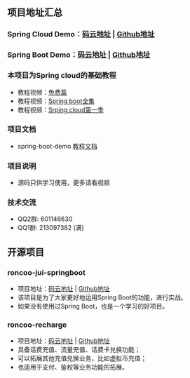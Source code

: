 ## 项目地址汇总
### Spring Cloud Demo：[码云地址](https://gitee.com/roncoocom/spring-cloud-demo) | [Github地址](https://github.com/roncoo/spring-cloud-demo)
### Spring Boot Demo：[码云地址](https://gitee.com/roncoocom/spring-boot-demo) | [Github地址](https://github.com/roncoo/spring-boot-demo)

### 本项目为Spring cloud的基础教程

- 教程视频：[免费篇](http://www.roncoo.com/course/view/e4189c9db6474745b5e578983cddd112)
- 教程视频：[Spring boot全集](http://www.roncoo.com/course/view/c99516ea604d4053908c1768d6deee3d#boxTwo)
- 教程视频：[Srping cloud第一季](http://www.roncoo.com/course/view/cc8fbd6749f94f2fa015641ef96b9460#boxTwo)

### 项目文档
- spring-boot-demo [教程文档](http://www.roncoo.com/article/detail/124661)

### 项目说明
- 源码只供学习使用，更多请看视频

### 技术交流
* QQ2群: 601146630
* QQ1群: 213097382 (满)

## 开源项目 
### roncoo-jui-springboot
- 项目地址：[码云地址](https://gitee.com/roncoocom/spring-boot-demo) | [Github地址](https://github.com/roncoo/roncoo-jui-springboot)
- 该项目是为了大家更好地运用Spring Boot的功能，进行实战。
- 如果没有使用过Spring Boot，也是一个学习的好项目。

### roncoo-recharge
- 项目地址：[码云地址](https://gitee.com/roncoocom/roncoo-recharge) | [Github地址](https://github.com/roncoo/roncoo-recharge)
- 具备话费充值、流量充值、话费卡兑换功能；
- 可以拓展其他充值兑换业务，比如虚拟币充值；
- 也适用于支付、鉴权等业务功能的拓展。